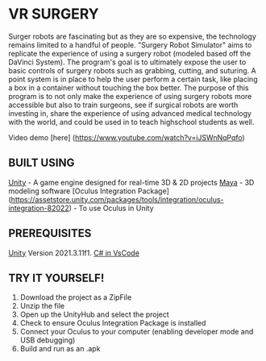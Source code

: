 # VR SURGERY
Surger robots are fascinating but as they are so expensive, the technology remains limited to a handful of people. "Surgery Robot Simulator" aims to replicate the experience of using a surgery robot (modeled based off the DaVinci System). The program's goal is to ultimately expose the user to basic controls of surgery robots such as grabbing, cutting, and suturing. A point system is in place to help the user perform a certain task, like placing a box in a container without touching the box better.
The purpose of this program is to not only make the experience of using surgery robots more accessible but also to train surgeons, see if surgical robots are worth investing in, share the experience of using advanced medical technology with the world, and could be used in to teach highschool students as well. 

Video demo [here] (https://www.youtube.com/watch?v=iJSWnNqPqfo)

## BUILT USING
  [Unity](https://unity.com/download) - A game engine designed for real-time 3D & 2D projects
  [Maya](https://www.autodesk.ca/en/products/maya/overview) - 3D modeling software
  [Oculus Integration Package] (https://assetstore.unity.com/packages/tools/integration/oculus-integration-82022) - To use Oculus in Unity 

## PREREQUISITES
  [Unity](https://unity.com/download) Version 2021.3.11f1. 
  [C# in VsCode](https://code.visualstudio.com/docs/languages/csharp)
  
## TRY IT YOURSELF!
  1. Download the project as a ZipFile
  2. Unzip the file
  3. Open up the UnityHub and select the project
  4. Check to ensure Oculus Integration Package is installed
  5. Connect your Oculus to your computer (enabling developer mode and USB debugging)
  6. Build and run as an .apk
